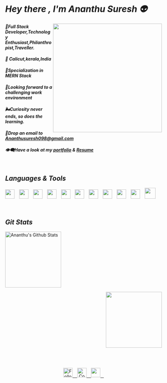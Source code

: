 # ***Hey there , I'm Ananthu Suresh 👽***
 <img src="https://raw.githubusercontent.com/Adam-pw/Adam-pw/main/animation_500_kxa883sd.gif" height="350px" align="right"/>
<p>
  <h4> <i>📌Full Stack Developer,Technology Enthusiast,Philanthropist,Traveller.</i>  </h4>  
  <h4> <i>📍 Calicut,kerala,India</i> </h4>
<h4> <i>🚩Specialization in MERN Stack</i> </h4>
<h4> <i>🌱Looking forward to a challenging
work environment</i> </h4>
<h4> <i> 🌬Curiosity never ends, so does the learning.</i></h4>
<h4> <i> 📩Drop an email to <a href="mailto: ananthusuresh098@gmail.com">Ananthusuresh098@gmail.com</a></i> </h4>
<h4> <i> 👁‍🗨Have a look at my <a href="https://ananthu-portfolio.netlify.app/" target="_blank">portfolio</a> & <a href="https://drive.google.com/file/d/1cfcacR441pShQ14PIbh690f5BROIqnoU/view?usp=sharing">Resume</a></i> </h4>
  </p>
<br/>
<h2><i>Languages & Tools</i></h2>
<p>
<img width="30px" src="https://cdn.jsdelivr.net/gh/devicons/devicon/icons/html5/html5-original.svg"/> &ensp;   
   <img width="30px" src="https://cdn.jsdelivr.net/gh/devicons/devicon/icons/css3/css3-plain.svg" />  &ensp;   
  <img width="30px" src="https://cdn.jsdelivr.net/gh/devicons/devicon/icons/javascript/javascript-original.svg" />  &ensp;   
  <img width="30px" src="https://cdn.jsdelivr.net/gh/devicons/devicon/icons/nodejs/nodejs-original.svg" />  &ensp;   
  <img width="30px" src="https://cdn.jsdelivr.net/gh/devicons/devicon/icons/react/react-original.svg" />  &ensp;   
    <img width="30px" src="https://cdn.jsdelivr.net/gh/devicons/devicon/icons/bootstrap/bootstrap-original.svg" />  &ensp; 
  <img width="30px" src="https://cdn.worldvectorlogo.com/logos/mongodb-icon-1.svg" />  &ensp;  
  <img width="30px" src="https://cdn.worldvectorlogo.com/logos/redux.svg" />  &ensp;
  <img width="30px" src="https://seeklogo.com/images/P/postman-logo-0087CA0D15-seeklogo.com.png" />  &ensp;
  <img width="30px" src="https://upload.wikimedia.org/wikipedia/commons/thumb/9/9a/Visual_Studio_Code_1.35_icon.svg/2048px-Visual_Studio_Code_1.35_icon.svg.png" />  &ensp;
 <img width="35px" src="https://upload.wikimedia.org/wikipedia/commons/thumb/9/93/Wordpress_Blue_logo.png/1200px-Wordpress_Blue_logo.png" />
  </p>

<br/>

 <h2><i>Git Stats</i></h2>
  <p align="start">
  <img alt="Ananthu's Github Stats" src="https://github-readme-stats.vercel.app/api?username=AnanthuSuresh098&show_icons=true&theme=panda" height="180px">
  
</p>

<p align="right">
    <img src="https://github-readme-stats.vercel.app/api/top-langs?username=AnanthuSuresh098&langs_count=10&show_icons=true&locale=en&layout=compact&theme=cobalt" height="180px"/>
  </p>
  
  <br/>
  <br/>
  <br/>
  
  <div align="center" >
    <a href="https://twitter.com/Ananthusuresh55">
        <img src="https://raw.githubusercontent.com/Iwi4a/iwi4a/master/assets/twitter.svg" alt="Follow me on twitter" width="30px"> &ensp;
    </a>
     <a href="https://www.linkedin.com/in/ananthu-suresh-2a166921b/">
        <img src="https://raw.githubusercontent.com/Iwi4a/iwi4a/master/assets/linkedin.svg" alt="Connect on Linkedin" width="30px"> &ensp;
    </a>
  <a href="mailto: ananthusuresh098@gmail.com">
     <img src="https://img.icons8.com/fluent/48/000000/gmail.png" width="30px"/> &ensp;
    </a>
</div>



